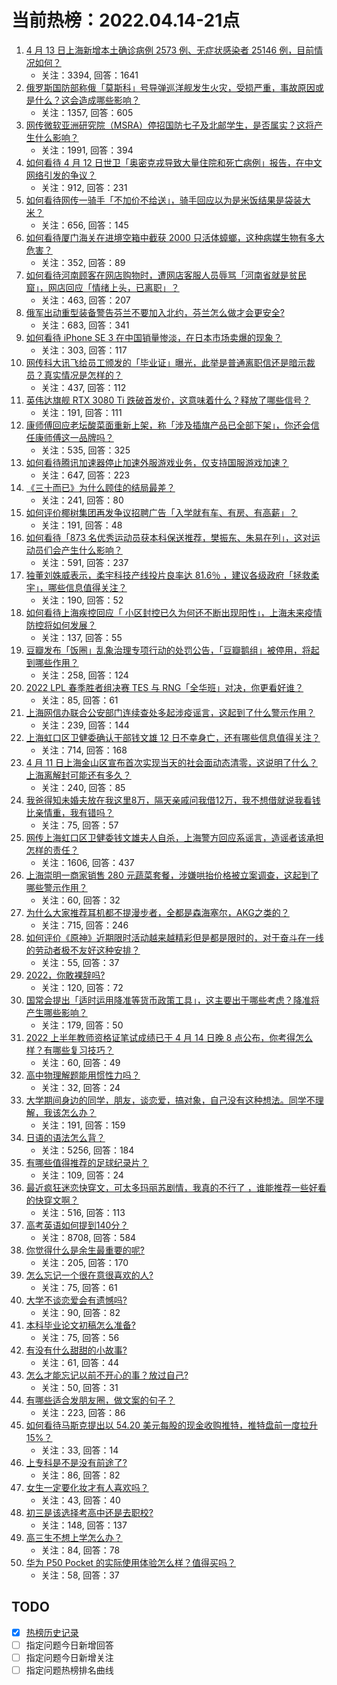 # 当前热榜：2022.04.14-21点
1. [4 月 13 日上海新增本土确诊病例 2573 例、无症状感染者 25146 例，目前情况如何？](https://www.zhihu.com/question/527831984)
    * 关注：3394, 回答：1641
2. [俄罗斯国防部称俄「莫斯科」号导弹巡洋舰发生火灾，受损严重，事故原因或是什么？这会造成哪些影响？](https://www.zhihu.com/question/527849848)
    * 关注：1357, 回答：605
3. [网传微软亚洲研究院（MSRA）停招国防七子及北邮学生，是否属实？这将产生什么影响？](https://www.zhihu.com/question/527623669)
    * 关注：1991, 回答：394
4. [如何看待 4 月 12 日世卫「奥密克戎导致大量住院和死亡病例」报告，在中文网络引发的争议？](https://www.zhihu.com/question/527836681)
    * 关注：912, 回答：231
5. [如何看待网传一骑手「不加价不给送」，骑手回应以为是米饭结果是袋装大米？](https://www.zhihu.com/question/527706091)
    * 关注：656, 回答：145
6. [如何看待厦门海关在进境空箱中截获 2000 只活体蟑螂，这种病媒生物有多大危害？](https://www.zhihu.com/question/527885870)
    * 关注：352, 回答：89
7. [如何看待河南顾客在网店购物时，遭网店客服人员辱骂「河南省就是贫民窟」，网店回应「情绪上头，已离职」？](https://www.zhihu.com/question/527723691)
    * 关注：463, 回答：207
8. [俄军出动重型装备警告芬兰不要加入北约，芬兰怎么做才会更安全?](https://www.zhihu.com/question/527678446)
    * 关注：683, 回答：341
9. [如何看待 iPhone SE 3 在中国销量惨淡，在日本市场卖爆的现象？](https://www.zhihu.com/question/527494223)
    * 关注：303, 回答：117
10. [网传科大讯飞给员工颁发的「毕业证」曝光，此举是普通离职信还是暗示裁员？真实情况是怎样的？](https://www.zhihu.com/question/527666318)
    * 关注：437, 回答：112
11. [英伟达旗舰 RTX 3080 Ti 跌破首发价，这意味着什么？释放了哪些信号？](https://www.zhihu.com/question/527324786)
    * 关注：191, 回答：111
12. [康师傅回应老坛酸菜面重新上架，称「涉及插旗产品已全部下架」，你还会信任康师傅这一品牌吗？](https://www.zhihu.com/question/527765398)
    * 关注：535, 回答：325
13. [如何看待腾讯加速器停止加速外服游戏业务，仅支持国服游戏加速？](https://www.zhihu.com/question/527793623)
    * 关注：647, 回答：223
14. [《三十而已》为什么顾佳的结局最差？](https://www.zhihu.com/question/521558496)
    * 关注：241, 回答：80
15. [如何评价椰树集团再发争议招聘广告「入学就有车、有房、有高薪」？](https://www.zhihu.com/question/527847120)
    * 关注：191, 回答：48
16. [如何看待「873 名优秀运动员获本科保送推荐，樊振东、朱易在列」，这对运动员们会产生什么影响？](https://www.zhihu.com/question/527703296)
    * 关注：591, 回答：237
17. [独董刘姝威表示，柔宇科技产线投片良率达 81.6％ ，建议各级政府「拯救柔宇」，哪些信息值得关注？](https://www.zhihu.com/question/527700980)
    * 关注：190, 回答：52
18. [如何看待上海疾控回应「 小区封控已久为何还不断出现阳性」，上海未来疫情防控将如何发展？](https://www.zhihu.com/question/527850560)
    * 关注：137, 回答：55
19. [豆瓣发布「饭圈」乱象治理专项行动的处罚公告，「豆瓣鹅组」被停用，将起到哪些作用？](https://www.zhihu.com/question/527907455)
    * 关注：258, 回答：124
20. [2022 LPL 春季胜者组决赛 TES 与 RNG「全华班」对决，你更看好谁？](https://www.zhihu.com/question/527833502)
    * 关注：85, 回答：61
21. [上海网信办联合公安部门连续查处多起涉疫谣言，这起到了什么警示作用？](https://www.zhihu.com/question/527757714)
    * 关注：239, 回答：144
22. [上海虹口区卫健委确认干部钱文雄 12 日不幸身亡，还有哪些信息值得关注？](https://www.zhihu.com/question/527922446)
    * 关注：714, 回答：168
23. [4 月 11 日上海金山区宣布首次实现当天的社会面动态清零，这说明了什么？上海离解封可能还有多久？](https://www.zhihu.com/question/527745814)
    * 关注：240, 回答：85
24. [我爸得知未婚夫放在我这里8万，隔天亲戚问我借12万，我不想借就说我看钱比亲情重，我有错吗？](https://www.zhihu.com/question/527033185)
    * 关注：75, 回答：57
25. [网传上海虹口区卫健委钱文雄夫人自杀，上海警方回应系谣言，造谣者该承担怎样的责任？](https://www.zhihu.com/question/527787009)
    * 关注：1606, 回答：437
26. [上海崇明一商家销售 280 元蔬菜套餐，涉嫌哄抬价格被立案调查，这起到了哪些警示作用？](https://www.zhihu.com/question/527889437)
    * 关注：60, 回答：32
27. [为什么大家推荐耳机都不提漫步者，全都是森海塞尔，AKG之类的？](https://www.zhihu.com/question/323917612)
    * 关注：715, 回答：246
28. [如何评价《原神》近期限时活动越来越精彩但是都是限时的，对于奋斗在一线的劳动者极不友好这种安排？](https://www.zhihu.com/question/527887447)
    * 关注：55, 回答：37
29. [2022，你敢裸辞吗?](https://www.zhihu.com/question/527273961)
    * 关注：120, 回答：72
30. [国常会提出「适时运用降准等货币政策工具」，这主要出于哪些考虑？降准将产生哪些影响？](https://www.zhihu.com/question/527834152)
    * 关注：179, 回答：50
31. [2022 上半年教师资格证笔试成绩已于 4 月 14 日晚 8 点公布，你考得怎么样？有哪些复习技巧？](https://www.zhihu.com/question/527952721)
    * 关注：60, 回答：49
32. [高中物理解题能用惯性力吗？](https://www.zhihu.com/question/335358367)
    * 关注：32, 回答：24
33. [大学期间身边的同学，朋友，谈恋爱，搞对象，自己没有这种想法。同学不理解，我该怎么办？](https://www.zhihu.com/question/527835147)
    * 关注：191, 回答：159
34. [日语的语法怎么背？](https://www.zhihu.com/question/352141891)
    * 关注：5256, 回答：184
35. [有哪些值得推荐的足球纪录片？](https://www.zhihu.com/question/47957525)
    * 关注：109, 回答：24
36. [最近疯狂迷恋快穿文，可太多玛丽苏剧情，我真的不行了 ，谁能推荐一些好看的快穿文啊？](https://www.zhihu.com/question/389079067)
    * 关注：516, 回答：113
37. [高考英语如何提到140分？](https://www.zhihu.com/question/357234340)
    * 关注：8708, 回答：584
38. [你觉得什么是余生最重要的呢?](https://www.zhihu.com/question/526561567)
    * 关注：205, 回答：170
39. [怎么忘记一个很在意很喜欢的人?](https://www.zhihu.com/question/526751888)
    * 关注：75, 回答：61
40. [大学不谈恋爱会有遗憾吗?](https://www.zhihu.com/question/527785208)
    * 关注：90, 回答：82
41. [本科毕业论文初稿怎么准备?](https://www.zhihu.com/question/518190562)
    * 关注：75, 回答：56
42. [有没有什么甜甜的小故事?](https://www.zhihu.com/question/435660779)
    * 关注：61, 回答：44
43. [怎么才能忘记以前不开心的事？放过自己?](https://www.zhihu.com/question/527836510)
    * 关注：50, 回答：31
44. [有哪些适合发朋友圈，做文案的句子？](https://www.zhihu.com/question/503429277)
    * 关注：223, 回答：86
45. [如何看待马斯克提出以 54.20 美元每股的现金收购推特，推特盘前一度拉升 15%？](https://www.zhihu.com/question/527937424)
    * 关注：33, 回答：14
46. [上专科是不是没有前途了?](https://www.zhihu.com/question/526916854)
    * 关注：86, 回答：82
47. [女生一定要化妆才有人喜欢吗？](https://www.zhihu.com/question/527640106)
    * 关注：43, 回答：40
48. [初三是该选择考高中还是去职校?](https://www.zhihu.com/question/527078861)
    * 关注：148, 回答：137
49. [高三生不想上学怎么办？](https://www.zhihu.com/question/527485156)
    * 关注：84, 回答：78
50. [华为 P50 Pocket 的实际使用体验怎么样？值得买吗？](https://www.zhihu.com/question/508047547)
    * 关注：58, 回答：37
## TODO
* [x] [热榜历史记录](hot_history/AllHot.md)
* [ ] 指定问题今日新增回答
* [ ] 指定问题今日新增关注
* [ ] 指定问题热榜排名曲线
